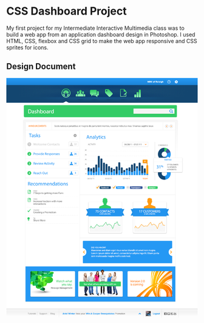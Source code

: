 # CSS Dashboard Project
My first project for my Intermediate Interactive Multimedia class was to build a web app from an application dashboard design in Photoshop. I used HTML, CSS, flexbox and CSS grid to make the web app responsive and CSS sprites for icons.

## Design Document
![Design Document](/img/p1-design-document.png)
